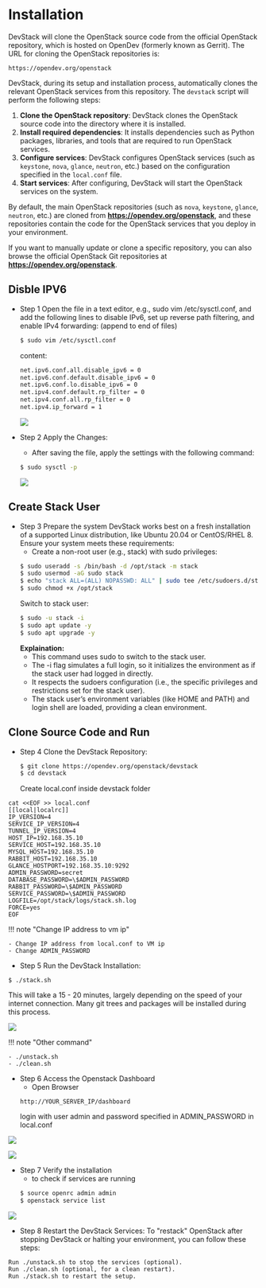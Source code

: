 # Installation

DevStack will clone the OpenStack source code from the official OpenStack repository, which is hosted on OpenDev (formerly known as Gerrit). The URL for cloning the OpenStack repositories is:

```
https://opendev.org/openstack
```


DevStack, during its setup and installation process, automatically clones the relevant OpenStack services from this repository. The `devstack` script will perform the following steps:

1. **Clone the OpenStack repository**: DevStack clones the OpenStack source code into the directory where it is installed.
2. **Install required dependencies**: It installs dependencies such as Python packages, libraries, and tools that are required to run OpenStack services.
3. **Configure services**: DevStack configures OpenStack services (such as `keystone`, `nova`, `glance`, `neutron`, etc.) based on the configuration specified in the `local.conf` file.
4. **Start services**: After configuring, DevStack will start the OpenStack services on the system.

By default, the main OpenStack repositories (such as `nova`, `keystone`, `glance`, `neutron`, etc.) are cloned from **https://opendev.org/openstack**, and these repositories contain the code for the OpenStack services that you deploy in your environment.

If you want to manually update or clone a specific repository, you can also browse the official OpenStack Git repositories at **https://opendev.org/openstack**.



## Disble IPV6
- Step 1 Open the file in a text editor, e.g., sudo vim /etc/sysctl.conf, and add the following lines to disable IPv6, set up reverse path filtering, and enable IPv4 forwarding: (append to end of files)

    ``` bash
    $ sudo vim /etc/sysctl.conf
    ```
    content:
    ``` bash
    net.ipv6.conf.all.disable_ipv6 = 0
    net.ipv6.conf.default.disable_ipv6 = 0
    net.ipv6.conf.lo.disable_ipv6 = 0
    net.ipv4.conf.default.rp_filter = 0
    net.ipv4.conf.all.rp_filter = 0
    net.ipv4.ip_forward = 1
    ```
    ![](../assets/images/sysctl.png)

- Step 2 Apply the Changes:
    - After saving the file, apply the settings with the following command:
    ``` bash
    $ sudo sysctl -p
    ```
    ![](../assets/images/sysctl_load.png)

## Create Stack User
- Step 3 Prepare the system
DevStack works best on a fresh installation of a supported Linux distribution, like Ubuntu 20.04 or CentOS/RHEL 8. Ensure your system meets these requirements:
    - Create a non-root user (e.g., stack) with sudo privileges:
    ``` bash
    $ sudo useradd -s /bin/bash -d /opt/stack -m stack
    $ sudo usermod -aG sudo stack
    $ echo "stack ALL=(ALL) NOPASSWD: ALL" | sudo tee /etc/sudoers.d/stack
    $ sudo chmod +x /opt/stack
    ```
    Switch to stack user:
    ``` bash
    $ sudo -u stack -i
    $ sudo apt update -y
    $ sudo apt upgrade -y

    ```
    **Explaination:**
    - This command uses sudo to switch to the stack user.
    - The -i flag simulates a full login, so it initializes the environment as if the stack user had logged in directly.
    - It respects the sudoers configuration (i.e., the specific privileges and restrictions set for the stack user).
    - The stack user’s environment variables (like HOME and PATH) and login shell are loaded, providing a clean environment.

## Clone Source Code and Run
- Step 4 Clone the DevStack Repository:

    ``` bash
    $ git clone https://opendev.org/openstack/devstack
    $ cd devstack
    ```

    Create local.conf inside devstack folder
```
cat <<EOF >> local.conf
[[local|localrc]]
IP_VERSION=4
SERVICE_IP_VERSION=4
TUNNEL_IP_VERSION=4
HOST_IP=192.168.35.10
SERVICE_HOST=192.168.35.10
MYSQL_HOST=192.168.35.10
RABBIT_HOST=192.168.35.10
GLANCE_HOSTPORT=192.168.35.10:9292
ADMIN_PASSWORD=secret
DATABASE_PASSWORD=\$ADMIN_PASSWORD
RABBIT_PASSWORD=\$ADMIN_PASSWORD
SERVICE_PASSWORD=\$ADMIN_PASSWORD
LOGFILE=/opt/stack/logs/stack.sh.log
FORCE=yes
EOF
```
!!! note "Change IP address to vm ip"

    - Change IP address from local.conf to VM ip
    - Change ADMIN_PASSWORD

- Step 5 Run the DevStack Installation:
```
$ ./stack.sh
```
This will take a 15 - 20 minutes, largely depending on the speed of your internet connection. Many git trees and packages will be installed during this process.

![](../assets/images/success_install.png)

!!! note "Other command"

    - ./unstack.sh
    - ./clean.sh

- Step 6 Access the Openstack Dashboard
    - Open Browser
    ```
    http://YOUR_SERVER_IP/dashboard
    ```
    login with user admin and password specified in ADMIN_PASSWORD in local.conf

![](../assets/images/openstack_dashboard.png)

![](../assets/images/openstak_login.png)

- Step 7 Verify the installation
    - to check if services are running
    ``` bash
    $ source openrc admin admin
    $ openstack service list
    ```

![](../assets/images/openstack_service_list.png)

- Step 8 Restart the DevStack Services: 
To "restack" OpenStack after stopping DevStack or halting your environment, you can follow these steps:

```
Run ./unstack.sh to stop the services (optional).
Run ./clean.sh (optional, for a clean restart).
Run ./stack.sh to restart the setup.
```